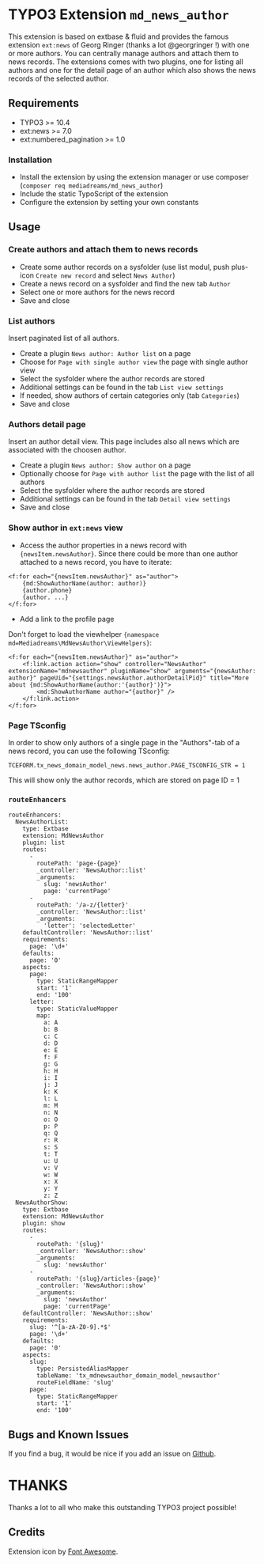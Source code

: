 # TYPO3 Extension ``md_news_author``

This extension is based on extbase & fluid and provides the famous extension ``ext:news`` of Georg Ringer 
(thanks a lot @georgringer !) with one or more authors. You can centrally manage authors and attach them to 
news records. The extensions comes with two plugins, one for listing all authors and one for the detail page of an 
author which also shows the news records of the selected author.

## Requirements

- TYPO3 >= 10.4
- ext:news >= 7.0
- ext:numbered_pagination >= 1.0

### Installation

- Install the extension by using the extension manager or use composer (`composer req mediadreams/md_news_author`)
- Include the static TypoScript of the extension
- Configure the extension by setting your own constants

## Usage

### Create authors and attach them to news records

- Create some author records on a sysfolder (use list modul, push plus-icon `Create new record` and select `News Author`)
- Create a news record on a sysfolder and find the new tab `Author`
- Select one or more authors for the news record
- Save and close

### List authors

Insert paginated list of all authors.

- Create a plugin `News author: Author list` on a page
- Choose for `Page with single author view` the page with single author view
- Select the sysfolder where the author records are stored
- Additional settings can be found in the tab `List view settings`
- If needed, show authors of certain categories only (tab `Categories`)
- Save and close

### Authors detail page

Insert an author detail view. This page includes also all news which are associated with the choosen author.

- Create a plugin `News author: Show author` on a page
- Optionally choose for `Page with author list` the page with the list of all authors
- Select the sysfolder where the author records are stored
- Additional settings can be found in the tab `Detail view settings`
- Save and close

### Show author in ``ext:news`` view

- Access the author properties in a news record with `{newsItem.newsAuthor}`. Since there could be more 
than one author attached to a news record, you have to iterate:

```
<f:for each="{newsItem.newsAuthor}" as="author">
    {md:ShowAuthorName(author: author)}
    {author.phone}
    {author. ...}
</f:for>
```

- Add a link to the profile page

Don't forget to load the viewhelper `{namespace md=Mediadreams\MdNewsAuthor\ViewHelpers}`:

    <f:for each="{newsItem.newsAuthor}" as="author">
        <f:link.action action="show" controller="NewsAuthor" extensionName="mdnewsauthor" pluginName="show" arguments="{newsAuthor: author}" pageUid="{settings.newsAuthor.authorDetailPid}" title="More about {md:ShowAuthorName(author:'{author}')}">
            <md:ShowAuthorName author="{author}" />
        </f:link.action>
    </f:for>

### Page TSconfig

In order to show only authors of a single page in the "Authors"-tab of a news record, you can use the following TSconfig:

    TCEFORM.tx_news_domain_model_news.news_author.PAGE_TSCONFIG_STR = 1

This will show only the author records, which are stored on page ID = 1

### ``routeEnhancers``

```
routeEnhancers:
  NewsAuthorList:
    type: Extbase
    extension: MdNewsAuthor
    plugin: list
    routes:
      -
        routePath: 'page-{page}'
        _controller: 'NewsAuthor::list'
        _arguments:
          slug: 'newsAuthor'
          page: 'currentPage'
      -
        routePath: '/a-z/{letter}'
        _controller: 'NewsAuthor::list'
        _arguments:
          'letter': 'selectedLetter'
    defaultController: 'NewsAuthor::list'
    requirements:
      page: '\d+'
    defaults:
      page: '0'
    aspects:
      page:
        type: StaticRangeMapper
        start: '1'
        end: '100'
      letter:
        type: StaticValueMapper
        map:
          a: A
          b: B
          c: C
          d: D
          e: E
          f: F
          g: G
          h: H
          i: I
          j: J
          k: K
          l: L
          m: M
          n: N
          o: O
          p: P
          q: Q
          r: R
          s: S
          t: T
          u: U
          v: V
          w: W
          x: X
          y: Y
          z: Z
  NewsAuthorShow:
    type: Extbase
    extension: MdNewsAuthor
    plugin: show
    routes:
      - 
        routePath: '{slug}'
        _controller: 'NewsAuthor::show'
        _arguments:
          slug: 'newsAuthor'
      -
        routePath: '{slug}/articles-{page}'
        _controller: 'NewsAuthor::show'
        _arguments:
          slug: 'newsAuthor'
          page: 'currentPage'
    defaultController: 'NewsAuthor::show'
    requirements:
      slug: '^[a-zA-Z0-9].*$'
      page: '\d+'
    defaults:
      page: '0'
    aspects:
      slug:
        type: PersistedAliasMapper
        tableName: 'tx_mdnewsauthor_domain_model_newsauthor'
        routeFieldName: 'slug'
      page:
        type: StaticRangeMapper
        start: '1'
        end: '100'
```

## Bugs and Known Issues
If you find a bug, it would be nice if you add an issue on [Github](https://github.com/cdaecke/md_news_author/issues).

# THANKS

Thanks a lot to all who make this outstanding TYPO3 project possible!

## Credits

Extension icon by [Font Awesome](https://fontawesome.com/icons/user?style=solid).
